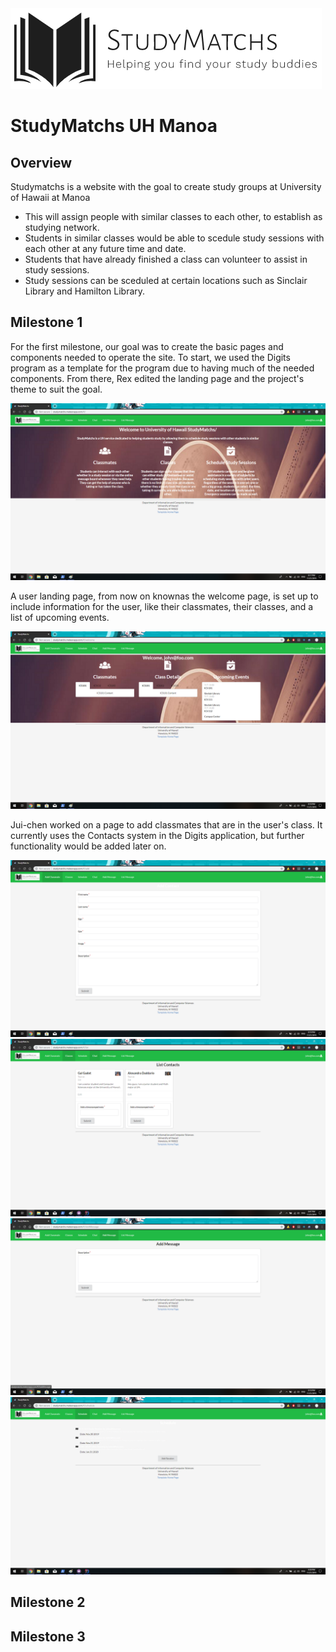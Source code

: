 <img src="images/StudyMatchsLogoWithDescription.PNG">

# StudyMatchs UH Manoa

## Overview 

Studymatchs is a website with the goal to create study groups at University of Hawaii at Manoa

* This will assign people with similar classes to each other, to establish as studying network.
* Students in similar classes would be able to scedule study sessions with each other at any future time and date.
* Students that have already finished a class can volunteer to assist in study sessions.
* Study sessions can be sceduled at certain locations such as Sinclair Library and Hamilton Library.

## Milestone 1

For the first milestone, our goal was to create the basic pages and components needed to operate the site. To start, we used the Digits program as a template for the program due to having much of the needed components. From there, Rex edited the landing page and the project's theme to suit the goal.

<img src="images/StudyMatchsLanding.png">

A user landing page, from now on knownas the welcome page, is set up to include information for the user, like their classmates, their classes, and a list of upcoming events.

  <img src="images/UserLanding.PNG">
  
Jui-chen worked on a page to add classmates that are in the user's class. It currently uses the Contacts system in the Digits application, but further functionality would be added later on.

<img src="images/AddClassmate.png">

<img src="images/ListClassmates.png">

<img src="images/Message.png">
  
<img src="images/Schedule.png">

## Milestone 2

## Milestone 3
